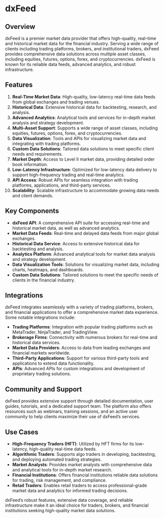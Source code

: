 ﻿# dxFeed

## Overview
dxFeed is a premier market data provider that offers high-quality, real-time and historical market data for the financial industry. Serving a wide range of clients including trading platforms, brokers, and institutional traders, dxFeed provides comprehensive data solutions across multiple asset classes, including equities, futures, options, forex, and cryptocurrencies. dxFeed is known for its reliable data feeds, advanced analytics, and robust infrastructure.

## Features
1. **Real-Time Market Data**: High-quality, low-latency real-time data feeds from global exchanges and trading venues.
2. **Historical Data**: Extensive historical data for backtesting, research, and analysis.
3. **Advanced Analytics**: Analytical tools and services for in-depth market analysis and strategy development.
4. **Multi-Asset Support**: Supports a wide range of asset classes, including equities, futures, options, forex, and cryptocurrencies.
5. **Data Visualization**: Tools and APIs for visualizing market data and integrating with trading platforms.
6. **Custom Data Solutions**: Tailored data solutions to meet specific client needs and requirements.
7. **Market Depth**: Access to Level II market data, providing detailed order book information.
8. **Low-Latency Infrastructure**: Optimized for low-latency data delivery to support high-frequency trading and real-time analytics.
9. **API Access**: Robust APIs for seamless integration with trading platforms, applications, and third-party services.
10. **Scalability**: Scalable infrastructure to accommodate growing data needs and client demands.

## Key Components
- **dxFeed API**: A comprehensive API suite for accessing real-time and historical market data, as well as advanced analytics.
- **Market Data Feeds**: Real-time and delayed data feeds from major global exchanges.
- **Historical Data Service**: Access to extensive historical data for backtesting and analysis.
- **Analytics Platform**: Advanced analytical tools for market data analysis and strategy development.
- **Data Visualization Tools**: Solutions for visualizing market data, including charts, heatmaps, and dashboards.
- **Custom Data Solutions**: Tailored solutions to meet the specific needs of clients in the financial industry.

## Integrations
dxFeed integrates seamlessly with a variety of trading platforms, brokers, and financial applications to offer a comprehensive market data experience. Some notable integrations include:

- **Trading Platforms**: Integration with popular trading platforms such as MetaTrader, NinjaTrader, and TradingView.
- **Brokerage Firms**: Connectivity with numerous brokers for real-time and historical data services.
- **Market Data Providers**: Access to data from leading exchanges and financial markets worldwide.
- **Third-Party Applications**: Support for various third-party tools and applications to extend data functionality.
- **APIs**: Advanced APIs for custom integrations and development of proprietary trading solutions.

## Community and Support
dxFeed provides extensive support through detailed documentation, user guides, tutorials, and a dedicated support team. The platform also offers resources such as webinars, training sessions, and an active user community to help clients maximize their use of dxFeed’s services.

## Use Cases
- **High-Frequency Traders (HFT)**: Utilized by HFT firms for its low-latency, high-quality real-time data feeds.
- **Algorithmic Traders**: Supports algo traders in developing, backtesting, and deploying automated trading strategies.
- **Market Analysts**: Provides market analysts with comprehensive data and analytical tools for in-depth market research.
- **Financial Institutions**: Offers financial institutions reliable data solutions for trading, risk management, and compliance.
- **Retail Traders**: Enables retail traders to access professional-grade market data and analytics for informed trading decisions.

dxFeed’s robust features, extensive data coverage, and reliable infrastructure make it an ideal choice for traders, brokers, and financial institutions seeking high-quality market data solutions.
